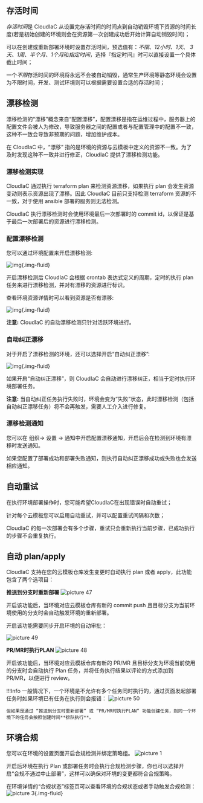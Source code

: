## 存活时间

*存活时间*是 CloudIaC 从设置完存活时间的时间点到自动销毁环境下资源的时间长度(若是初始创建的环境则会在资源第一次创建成功后开始计算自动销毁时间)；

可以在创建或重新部署环境时设置存活时间，预选值有：*不限*、*12小时*、*1天*、 *3天*、*1周*、*半个月*、*1个月*和*指定时间*，选择『指定时间』时可以直接设置一个具体截止时间；

一个*不限*存活时间的环境将永远不会被自动销毁，通常生产环境等静态环境会设置为不限时间，开发、测试环境则可以根据需要设置合适的存活时间；



## 漂移检测

漂移检测的“漂移”概念来自“配置漂移”，配置漂移是指在运维过程中，服务器上的配置文件会被人为修改，导致服务器之间的配置或者与配置管理中的配置不一致，这种不一致会导致非预期的问题，增加维护成本。

在 CloudIaC 中，“漂移” 指的是环境的资源与云模板中定义的资源不一致。为了及时发现这种不一致并进行修正，CloudIaC 提供了漂移检测功能。

### 漂移检测实现

CloudIaC 通过执行 terraform plan 来检测资源漂移，如果执行 plan 会发生资源变动则表示资源出现了漂移。因此 CloudIaC 目前只支持检测 terraform 资源的不一致，对于使用 ansible 部署的服务则无法检测。

CloudIaC 执行漂移检测时会使用环境最后一次部署时的 commit id，以保证是基于最后一次部署后的资源进行漂移检测。

### 配置漂移检测

您可以通过环境配置来开启漂移检测:

![img](../images/open_resource_drift.png){.img-fluid}

开启漂移检测后 CloudIaC 会根据 crontab 表达式定义的周期，定时的执行 plan 任务来进行漂移检测，并对有漂移的资源进行标识。

查看环境资源详情时可以看到资源是否有漂移:

![img](../images/environment_drift.png){.img-fluid}

**注意:** CloudIaC 的自动漂移检测只针对活跃环境进行。

### 自动纠正漂移

对于开启了漂移检测的环境，还可以选择开启“自动纠正漂移”:

![img](../images/auto_repair_drift.png){.img-fluid}

如果开启“自动纠正漂移”，则 CloudIaC 会自动进行漂移纠正，相当于定时执行环境部署任务。

**注意:** 当自动纠正任务执行失败时，环境会变为“失败”状态，此时漂移检测（包括自动纠正漂移任务）将不会再触发，需要人工介入进行修复。

### 漂移检测通知

您可以在 组织-> 设置 -> 通知中开启配置漂移通知，开启后会在检测到环境有漂移时发送通知。

如果您配置了部署成功和部署失败通知，则执行自动纠正漂移成功或失败也会发送相应通知。


## 自动重试

在执行环境部署操作时，您可能希望CloudIaC在出现错误时自动重试；

针对每个云模板您可以启用自动重试，并可以配置重试间隔和次数；

CloudIaC 的每一次部署会有多个步骤，重试只会重新执行当前步骤，已成功执行的步骤不会重复执行。


## 自动 plan/apply

CloudIaC 支持在您的云模板仓库发生变更时自动执行 plan 或者 apply，此功能包含了两个选项目：

**推送到分支时重新部署**
![picture 47](../images/be3f686ff9d6b77901e522d4bdb6199f20c83c88e293878ee45cad01d0d89adc.png)  

开启该功能后，当环境对应云模板仓库有新的 commit push 且目标分支为当前环境使用的分支时会自动触发环境的重新部署。

开启该功能需要同步开启环境的自动审批：

![picture 49](../images/48859c80004345f3ac3b605a29a03e5a2ab62592ffd94050ae3a258e74ece935.png)  


**PR/MR时执行PLAN**
![picture 48](../images/2a7002b43b90437a1222403e7c2f76bcb87a5a9bf3a7220e02f9f3e69234e9d8.png)  

开启该功能后，当环境对应云模板仓库有新的 PR/MR 且目标分支为环境当前使用的分支时会自动执行 Plan 任务，并将任务执行结果以评论的方式添加到 PR/MR，以便进行 review。

!!!Info
    一般情况下，一个环境是不允许有多个任务同时执行的，通过页面发起部署任务时如果环境已有任务在执行则会报错：
    ![picture 50](../images/0d747f964509444518e22933314ba0a08ad4cc91a9b7d548b4451713e02aa785.png)  

    但如果是通过 “推送到分支时重新部署” 或 “PR/MR时执行PLAN” 功能创建任务，则同一个环境下的任务会按照创建时间**排队执行**。

## 环境合规

您可以在环境的设置页面开启合规检测并绑定策略组。
![picture 1](../images/485dfe1562b773db7b3bfcfa093ac544ee3e42a39b5661c3e86c5f83fefaaf22.png)

开启后环境在执行 Plan 或部署任务时会执行合规检测步骤，你也可以选择开启“合规不通过中止部署”，这样可以确保对环境的变更都符合合规策略。

在环境详情的“合规状态”标签页可以查看环境的合规状态或者手动触发合规检测：
![picture 3](../images/fff1d3971320aee17102d03ce4e0aba4cd2d3262f07d29ce806cc240e8235b6e.png){.img-fluid}
